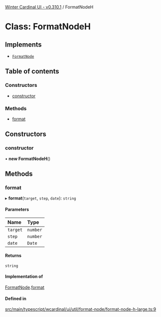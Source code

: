[Winter Cardinal UI - v0.310.1](../index.md) / FormatNodeH

# Class: FormatNodeH

## Implements

- [`FormatNode`](../interfaces/FormatNode.md)

## Table of contents

### Constructors

- [constructor](FormatNodeH.md#constructor)

### Methods

- [format](FormatNodeH.md#format)

## Constructors

### constructor

• **new FormatNodeH**()

## Methods

### format

▸ **format**(`target`, `step`, `date`): `string`

#### Parameters

| Name | Type |
| :------ | :------ |
| `target` | `number` |
| `step` | `number` |
| `date` | `Date` |

#### Returns

`string`

#### Implementation of

[FormatNode](../interfaces/FormatNode.md).[format](../interfaces/FormatNode.md#format)

#### Defined in

[src/main/typescript/wcardinal/ui/util/format-node/format-node-h-large.ts:9](https://github.com/winter-cardinal/winter-cardinal-ui/blob/v0.310.1/src/main/typescript/wcardinal/ui/util/format-node/format-node-h-large.ts#L9)
